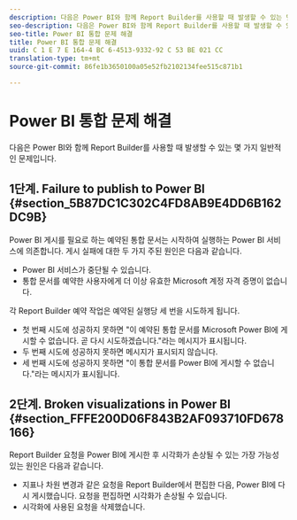 ```yaml
---
description: 다음은 Power BI와 함께 Report Builder를 사용할 때 발생할 수 있는 몇 가지 일반적인 문제입니다.
seo-description: 다음은 Power BI와 함께 Report Builder를 사용할 때 발생할 수 있는 몇 가지 일반적인 문제입니다.
seo-title: Power BI 통합 문제 해결
title: Power BI 통합 문제 해결
uuid: C 1 E 7 E 164-4 BC 6-4513-9332-92 C 53 BE 021 CC
translation-type: tm+mt
source-git-commit: 86fe1b3650100a05e52fb2102134fee515c871b1

---
```



# Power BI 통합 문제 해결

다음은 Power BI와 함께 Report Builder를 사용할 때 발생할 수 있는 몇 가지 일반적인 문제입니다.

## 1단계. Failure to publish to Power BI {#section_5B87DC1C302C4FD8AB9E4DD6B162DC9B}

Power BI 게시를 필요로 하는 예약된 통합 문서는 시작하여 실행하는 Power BI 서비스에 의존합니다. 게시 실패에 대한 두 가지 주된 원인은 다음과 같습니다.

* Power BI 서비스가 중단될 수 있습니다.
* 통합 문서를 예약한 사용자에게 더 이상 유효한 Microsoft 계정 자격 증명이 없습니다.

각 Report Builder 예약 작업은 예약된 실행당 세 번을 시도하게 됩니다.

* 첫 번째 시도에 성공하지 못하면 "이 예약된 통합 문서를 Microsoft Power BI에 게시할 수 없습니다. 곧 다시 시도하겠습니다."라는 메시지가 표시됩니다.
* 두 번째 시도에 성공하지 못하면 메시지가 표시되지 않습니다.
* 세 번째 시도에 성공하지 못하면 "이 통합 문서를 Power BI에 게시할 수 없습니다."라는 메시지가 표시됩니다.

## 2단계. Broken visualizations in Power BI {#section_FFFE200D06F843B2AF093710FD678166}

Report Builder 요청을 Power BI에 게시한 후 시각화가 손상될 수 있는 가장 가능성 있는 원인은 다음과 같습니다.

* 지표나 차원 변경과 같은 요청을 Report Builder에서 편집한 다음, Power BI에 다시 게시했습니다. 요청을 편집하면 시각화가 손상될 수 있습니다.
* 시각화에 사용된 요청을 삭제했습니다.

